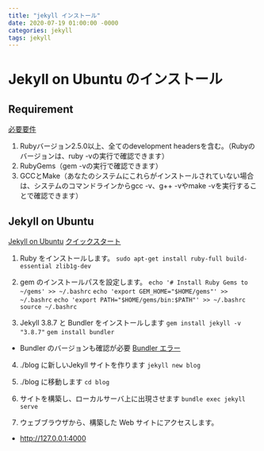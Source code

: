 ```yaml
---
title: "jekyll インストール"
date: 2020-07-19 01:00:00 -0000
categories: jekyll
tags: jekyll
---
```


# Jekyll on Ubuntu のインストール

## Requirement 
[必要要件](http://jekyllrb-ja.github.io/docs/installation/#requirements)
1. Rubyバージョン2.5.0以上、全てのdevelopment headersを含む。（Rubyのバージョンは、ruby -vの実行で確認できます）
2. RubyGems（gem -vの実行で確認できます）
3. GCCとMake（あなたのシステムにこれらがインストールされていない場合は、システムのコマンドラインからgcc -v、g++ -vやmake -vを実行することで確認できます）

## Jekyll on Ubuntu
[Jekyll on Ubuntu](http://jekyllrb-ja.github.io/docs/installation/ubuntu/)
[クイックスタート](http://jekyllrb-ja.github.io/docs/)

1. Ruby をインストールします。
`sudo apt-get install ruby-full build-essential zlib1g-dev`

2. gem のインストールパスを設定します。
`echo '# Install Ruby Gems to ~/gems' >> ~/.bashrc`
`echo 'export GEM_HOME="$HOME/gems"' >> ~/.bashrc`
`echo 'export PATH="$HOME/gems/bin:$PATH"' >> ~/.bashrc`
`source ~/.bashrc`

3. Jekyll 3.8.7 と Bundler をインストールします
`gem install jekyll -v "3.8.7"`
`gem install bundler`

+ Bundler のバージョンも確認が必要
[Bundler エラー](https://qiita.com/MotohiroSiobara/items/c0d343a160cffc2902ef)

4. ./blog に新しいJekyll サイトを作ります
`jekyll new blog`

5. ./blog に移動します
`cd blog`

6. サイトを構築し、ローカルサーバ上に出現させます
`bundle exec jekyll serve`

7. ウェブブラウザから、構築した Web サイトにアクセスします。
+ http://127.0.0.1:4000




